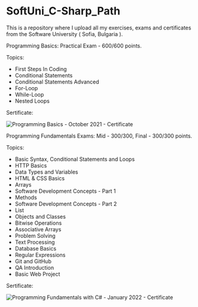 # SoftUni_C-Sharp_Path
This is a repository where I upload all my exercises, exams and certificates from the Software University ( Sofia, Bulgaria ).

Programming Basics: Practical Exam - 600/600 points.

Topics:
- First Steps In Coding
- Conditional Statements
- Conditional Statements Advanced
- For-Loop
- While-Loop
- Nested Loops

Sertificate:

![Programming Basics - October 2021 - Certificate](https://user-images.githubusercontent.com/72508846/172627131-7b8311eb-bc52-4a8d-af0d-0d523a9ad16c.jpeg)
 

Programming Fundamentals Exams: Mid - 300/300, Final - 300/300 points.

Topics:
- Basic Syntax, Conditional Statements and Loops
- HTTP Basics
- Data Types and Variables
- HTML & CSS Basics
- Arrays
- Software Development Concepts - Part 1
- Methods
- Software Development Concepts - Part 2
- List
- Objects and Classes
- Bitwise Operations
- Associative Arrays
- Problem Solving
- Text Processing
- Database Basics
- Regular Expressions
- Git and GitHub
- QA Introduction
- Basic Web Project

Sertificate:

![Programming Fundamentals with C# - January 2022 - Certificate](https://user-images.githubusercontent.com/72508846/172848869-648db734-7382-4c09-b391-5a0884a372f3.jpeg)


